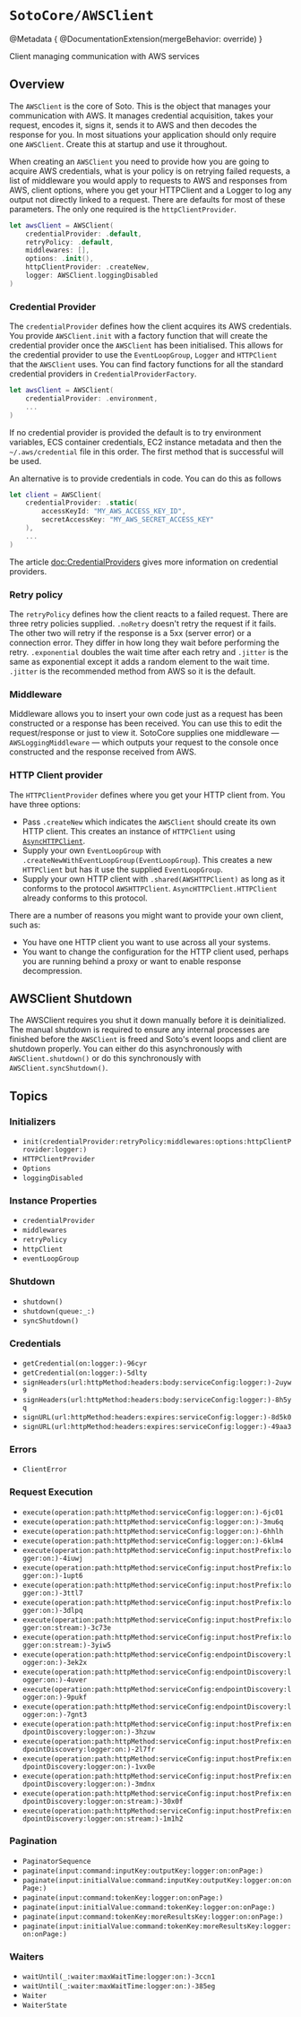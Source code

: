 # ``SotoCore/AWSClient``

@Metadata {
    @DocumentationExtension(mergeBehavior: override)
}

Client managing communication with AWS services

## Overview

The `AWSClient` is the core of Soto. This is the object that manages your communication with AWS. It manages credential acquisition, takes your request, encodes it, signs it, sends it to AWS and then decodes the response for you. In most situations your application should only require one `AWSClient`. Create this at startup and use it throughout.

When creating an `AWSClient` you need to provide how you are going to acquire AWS credentials, what is your policy is on retrying failed requests, a list of middleware you would apply to requests to AWS and responses from AWS, client options, where you get your HTTPClient and a Logger to log any output not directly linked to a request. There are defaults for most of these parameters. The only one required is the `httpClientProvider`.

```swift
let awsClient = AWSClient(
    credentialProvider: .default,
    retryPolicy: .default,
    middlewares: [],
    options: .init(),
    httpClientProvider: .createNew,
    logger: AWSClient.loggingDisabled
)
```

### Credential Provider

The `credentialProvider` defines how the client acquires its AWS credentials. You provide `AWSClient.init` with a factory function that will create the credential provider once the `AWSClient` has been initialised. This allows for the credential provider to use the `EventLoopGroup`, `Logger` and `HTTPClient` that the `AWSClient` uses. You can find factory functions for all the standard credential providers in ``CredentialProviderFactory``.

```swift
let awsClient = AWSClient(
    credentialProvider: .environment, 
    ...
)
```

If no credential provider is provided the default is to try environment variables, ECS container credentials, EC2 instance metadata and then the `~/.aws/credential` file in this order. The first method that is successful will be used.

An alternative is to provide credentials in code. You can do this as follows

```swift
let client = AWSClient(
    credentialProvider: .static(
        accessKeyId: "MY_AWS_ACCESS_KEY_ID",
        secretAccessKey: "MY_AWS_SECRET_ACCESS_KEY"
    ),
    ...
)
```
The article <doc:CredentialProviders> gives more information on credential providers.

### Retry policy

The `retryPolicy` defines how the client reacts to a failed request. There are three retry policies supplied. `.noRetry` doesn't retry the request if it fails. The other two will retry if the response is a 5xx (server error) or a connection error. They differ in how long they wait before performing the retry. `.exponential` doubles the wait time after each retry and `.jitter` is the same as exponential except it adds a random element to the wait time. `.jitter` is the recommended method from AWS so it is the default.

### Middleware

Middleware allows you to insert your own code just as a request has been constructed or a response has been received. You can use this to edit the request/response or just to view it. SotoCore supplies one middleware — `AWSLoggingMiddleware` — which outputs your request to the console once constructed and the response received from AWS.

### HTTP Client provider

The `HTTPClientProvider` defines where you get your HTTP client from. You have three options:

- Pass `.createNew` which indicates the `AWSClient` should create its own HTTP client. This creates an instance of `HTTPClient` using [`AsyncHTTPClient`](https://github.com/swift-server/async-http.client).
- Supply your own `EventLoopGroup` with `.createNewWithEventLoopGroup(EventLoopGroup`). This creates a new `HTTPClient` but has it use the supplied `EventLoopGroup`.
- Supply your own HTTP client with `.shared(AWSHTTPClient)` as long as it conforms to the protocol `AWSHTTPClient`. `AsyncHTTPClient.HTTPClient` already conforms to this protocol.

There are a number of reasons you might want to provide your own client, such as:

- You have one HTTP client you want to use across all your systems.
- You want to change the configuration for the HTTP client used, perhaps you are running behind a proxy or want to enable response decompression.

## AWSClient Shutdown

The AWSClient requires you shut it down manually before it is deinitialized. The manual shutdown is required to ensure any internal processes are finished before the `AWSClient` is freed and Soto's event loops and client are shutdown properly. You can either do this asynchronously with `AWSClient.shutdown()` or do this synchronously with `AWSClient.syncShutdown()`.

## Topics

### Initializers

- ``init(credentialProvider:retryPolicy:middlewares:options:httpClientProvider:logger:)``
- ``HTTPClientProvider``
- ``Options``
- ``loggingDisabled``

### Instance Properties

- ``credentialProvider``
- ``middlewares``
- ``retryPolicy``
- ``httpClient``
- ``eventLoopGroup``

### Shutdown

- ``shutdown()``
- ``shutdown(queue:_:)``
- ``syncShutdown()``

### Credentials

- ``getCredential(on:logger:)-96cyr``
- ``getCredential(on:logger:)-5dlty``
- ``signHeaders(url:httpMethod:headers:body:serviceConfig:logger:)-2uyw9``
- ``signHeaders(url:httpMethod:headers:body:serviceConfig:logger:)-8h5yq``
- ``signURL(url:httpMethod:headers:expires:serviceConfig:logger:)-8d5k0``
- ``signURL(url:httpMethod:headers:expires:serviceConfig:logger:)-49aa3``

### Errors

- ``ClientError``

### Request Execution

- ``execute(operation:path:httpMethod:serviceConfig:logger:on:)-6jc01``
- ``execute(operation:path:httpMethod:serviceConfig:logger:on:)-3mu6q``
- ``execute(operation:path:httpMethod:serviceConfig:logger:on:)-6hhlh``
- ``execute(operation:path:httpMethod:serviceConfig:logger:on:)-6klm4``
- ``execute(operation:path:httpMethod:serviceConfig:input:hostPrefix:logger:on:)-4iuwj``
- ``execute(operation:path:httpMethod:serviceConfig:input:hostPrefix:logger:on:)-1upt6``
- ``execute(operation:path:httpMethod:serviceConfig:input:hostPrefix:logger:on:)-3ttl7``
- ``execute(operation:path:httpMethod:serviceConfig:input:hostPrefix:logger:on:)-3dlpq``
- ``execute(operation:path:httpMethod:serviceConfig:input:hostPrefix:logger:on:stream:)-3c73e``
- ``execute(operation:path:httpMethod:serviceConfig:input:hostPrefix:logger:on:stream:)-3yiw5``
- ``execute(operation:path:httpMethod:serviceConfig:endpointDiscovery:logger:on:)-3ek2x``
- ``execute(operation:path:httpMethod:serviceConfig:endpointDiscovery:logger:on:)-4uver``
- ``execute(operation:path:httpMethod:serviceConfig:endpointDiscovery:logger:on:)-9pukf``
- ``execute(operation:path:httpMethod:serviceConfig:endpointDiscovery:logger:on:)-7gnt3``
- ``execute(operation:path:httpMethod:serviceConfig:input:hostPrefix:endpointDiscovery:logger:on:)-3hzuw``
- ``execute(operation:path:httpMethod:serviceConfig:input:hostPrefix:endpointDiscovery:logger:on:)-2l7fr``
- ``execute(operation:path:httpMethod:serviceConfig:input:hostPrefix:endpointDiscovery:logger:on:)-1vx0e``
- ``execute(operation:path:httpMethod:serviceConfig:input:hostPrefix:endpointDiscovery:logger:on:)-3mdnx``
- ``execute(operation:path:httpMethod:serviceConfig:input:hostPrefix:endpointDiscovery:logger:on:stream:)-30x0f``
- ``execute(operation:path:httpMethod:serviceConfig:input:hostPrefix:endpointDiscovery:logger:on:stream:)-1m1h2``

### Pagination

- ``PaginatorSequence``
- ``paginate(input:command:inputKey:outputKey:logger:on:onPage:)``
- ``paginate(input:initialValue:command:inputKey:outputKey:logger:on:onPage:)``
- ``paginate(input:command:tokenKey:logger:on:onPage:)``
- ``paginate(input:initialValue:command:tokenKey:logger:on:onPage:)``
- ``paginate(input:command:tokenKey:moreResultsKey:logger:on:onPage:)``
- ``paginate(input:initialValue:command:tokenKey:moreResultsKey:logger:on:onPage:)``

### Waiters

- ``waitUntil(_:waiter:maxWaitTime:logger:on:)-3ccn1``
- ``waitUntil(_:waiter:maxWaitTime:logger:on:)-385eg``
- ``Waiter``
- ``WaiterState``
